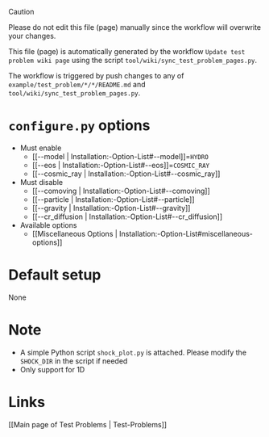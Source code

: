 > [!CAUTION]
> Please do not edit this file (page) manually since the workflow will overwrite your changes.
>
> This file (page) is automatically generated by the workflow `Update test problem wiki page` using the script `tool/wiki/sync_test_problem_pages.py`.
>
> The workflow is triggered by push changes to any of `example/test_problem/*/*/README.md` and `tool/wiki/sync_test_problem_pages.py`.


# `configure.py` options
- Must enable
  - [[--model | Installation:-Option-List#--model]]=`HYDRO`
  - [[--eos | Installation:-Option-List#--eos]]=`COSMIC_RAY`
  - [[--cosmic_ray | Installation:-Option-List#--cosmic_ray]]
- Must disable
  - [[--comoving | Installation:-Option-List#--comoving]]
  - [[--particle | Installation:-Option-List#--particle]]
  - [[--gravity | Installation:-Option-List#--gravity]]
  - [[--cr_diffusion | Installation:-Option-List#--cr_diffusion]]
- Available options
  - [[Miscellaneous Options | Installation:-Option-List#miscellaneous-options]]


# Default setup
None


# Note
- A simple Python script `shock_plot.py` is attached. Please modify the `SHOCK_DIR` in the script if needed
- Only support for 1D

# Links
[[Main page of Test Problems | Test-Problems]]

